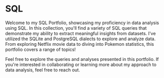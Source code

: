 # SQL

Welcome to my SQL Portfolio, showcasing my proficiency in data analysis using SQL. In this collection, you'll find a variety of SQL queries that demonstrate my ability to extract meaningful insights from datasets. I've utilized the SQLite and PostgreSQL dialects to explore and analyze data. From exploring Netflix movie data to diving into Pokemon statistics, this portfolio covers a range of topics!

Feel free to explore the queries and analyses presented in this portfolio. If you're interested in collaborating or learning more about my approach to data analysis, feel free to reach out. 
